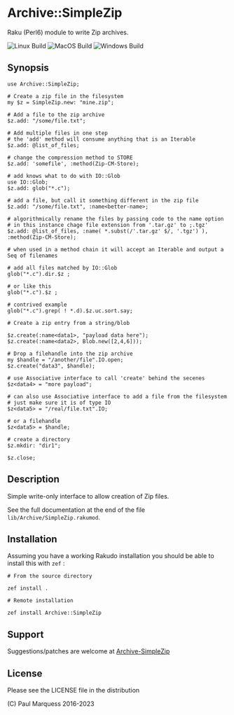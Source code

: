 # Archive::SimpleZip

Raku (Perl6) module to write Zip archives.

![Linux Build](https://github.com/pmqs/Archive-SimpleZip/actions/workflows/linux.yml/badge.svg)
![MacOS Build](https://github.com/pmqs/Archive-SimpleZip/actions/workflows/macos.yml/badge.svg)
![Windows Build](https://github.com/pmqs/Archive-SimpleZip/actions/workflows/windows.yml/badge.svg)

## Synopsis


```
use Archive::SimpleZip;

# Create a zip file in the filesystem
my $z = SimpleZip.new: "mine.zip";

# Add a file to the zip archive
$z.add: "/some/file.txt";

# Add multiple files in one step
# the 'add' method will consume anything that is an Iterable
$z.add: @list_of_files;

# change the compression method to STORE
$z.add: 'somefile', :method(Zip-CM-Store);

# add knows what to do with IO::Glob
use IO::Glob;
$z.add: glob("*.c");

# add a file, but call it something different in the zip file
$z.add: "/some/file.txt", :name<better-name>;

# algorithmically rename the files by passing code to the name option
# in this instance chage file extension from '.tar.gz' to ;.tgz'
$z.add: @list_of_files, :name( *.subst(/'.tar.gz' $/, '.tgz') ), :method(Zip-CM-Store);

# when used in a method chain it will accept an Iterable and output a Seq of filenames

# add all files matched by IO::Glob
glob("*.c").dir.$z ;

# or like this
glob("*.c").$z ;

# contrived example
glob("*.c").grep( ! *.d).$z.uc.sort.say;

# Create a zip entry from a string/blob

$z.create(:name<data1>, "payload data here");
$z.create(:name<data2>, Blob.new([2,4,6]));

# Drop a filehandle into the zip archive
my $handle = "/another/file".IO.open;
$z.create("data3", $handle);

# use Associative interface to call 'create' behind the secenes
$z<data4> = "more payload";

# can also use Associative interface to add a file from the filesystem
# just make sure it is of type IO
$z<data5> = "/real/file.txt".IO;

# or a filehandle
$z<data5> = $handle;

# create a directory
$z.mkdir: "dir1";

$z.close;
```


## Description

Simple write-only interface to allow creation of Zip files.

See the full documentation at the end of the file `lib/Archive/SimpleZip.rakumod`.

## Installation

Assuming you have a working Rakudo installation you should be able to install this with `zef` :

```
# From the source directory

zef install .

# Remote installation

zef install Archive::SimpleZip
```
## Support

Suggestions/patches are welcome at [Archive-SimpleZip](https://github.com/pmqs/Archive-SimpleZip)

## License

Please see the LICENSE file in the distribution

(C) Paul Marquess 2016-2023
